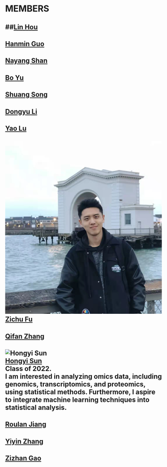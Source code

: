 # MEMBERS
##[Lin Hou](https://github.com/houlresearch/MEMBERS/blob/main/LIN%20HOU.md)
---
[Hanmin Guo](https://github.com/houlresearch/MEMBERS/blob/main/HANMIN%20GUO.md)
---
[Nayang Shan](https://github.com/houlresearch/MEMBERS/blob/main/NAYANG%20SHAN.md)
---
[Bo Yu](https://github.com/houlresearch/MEMBERS/blob/main/BO%20YU.md)
---
[Shuang Song](https://github.com/houlresearch/MEMBERS/blob/main/SHUANG%20SONG.md)
---
[Dongyu Li](https://github.com/houlresearch/MEMBERS/blob/main/DONGYU%20LI.md)
---
[Yao Lu](https://github.com/houlresearch/MEMBERS/blob/main/YAO%20LU.md)  
---
![Zichu Fu](https://raw.githubusercontent.com/houlresearch/Tests/main/fuzichu.jpg)  
[Zichu Fu](https://github.com/houlresearch/MEMBERS/blob/main/ZICHU%20FU.md)  
---
[Qifan Zhang](https://github.com/houlresearch/MEMBERS/blob/main/QIFAN%20ZHANG.md)  
---
![Hongyi Sun](https://raw.githubusercontent.com/houlresearch/Tests/main/sunhongyi.png)  
[Hongyi Sun](https://github.com/houlresearch/MEMBERS/blob/main/HONGYI%20SUN.md)  
Class of 2022.  
I am interested in analyzing omics data, including genomics, transcriptomics, and proteomics, using statistical methods. Furthermore, I aspire to integrate machine learning techniques into statistical analysis.  
---
[Roulan Jiang](https://github.com/houlresearch/MEMBERS/blob/main/ROULAN%20JIANG.md)
---
[Yiyin Zhang](https://github.com/houlresearch/MEMBERS/blob/main/YIYIN%20ZHANG.md)
---
[Zizhan Gao](https://github.com/houlresearch/MEMBERS/blob/main/ZIZHAN%20GAO.md)
---
